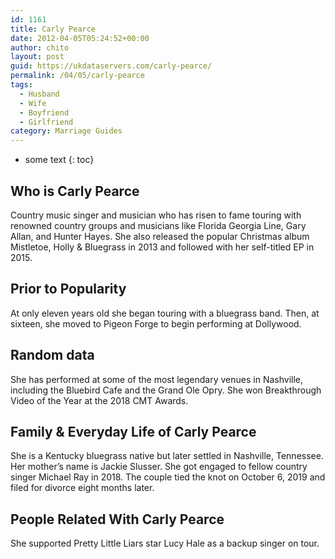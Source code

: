 ```yaml
---
id: 1161
title: Carly Pearce
date: 2012-04-05T05:24:52+00:00
author: chito
layout: post
guid: https://ukdataservers.com/carly-pearce/
permalink: /04/05/carly-pearce
tags:
  - Husband
  - Wife
  - Boyfriend
  - Girlfriend
category: Marriage Guides
---
```


* some text
{: toc}


## Who is  Carly Pearce
                  
                  
                  
Country music singer and musician who has risen to fame touring with renowned country groups and musicians like Florida Georgia Line, Gary Allan, and Hunter Hayes. She also released the popular Christmas album Mistletoe, Holly & Bluegrass in 2013 and followed with her self-titled EP in 2015.
                  
                
                
                
## Prior to Popularity 
                  
                  
                  
At only eleven years old she began touring with a bluegrass band. Then, at sixteen, she moved to Pigeon Forge to begin performing at Dollywood.
                  
                
                
                
## Random data 
                  
                  
                  
She has performed at some of the most legendary venues in Nashville, including the Bluebird Cafe and the Grand Ole Opry. She won Breakthrough Video of the Year at the 2018 CMT Awards.
                  
                
                
                
## Family & Everyday Life of Carly Pearce
                  
                  
                  
She is a Kentucky bluegrass native but later settled in Nashville, Tennessee. Her mother&#8217;s name is Jackie Slusser. She got engaged to fellow country singer Michael Ray in 2018. The couple tied the knot on October 6, 2019 and filed for divorce eight months later.
                  
                
                
                
## People Related With  Carly Pearce
                  
                  
                  
She supported Pretty Little Liars star Lucy Hale as a backup singer on tour.
                  
                
              
            
          
          
          
    
    
  
